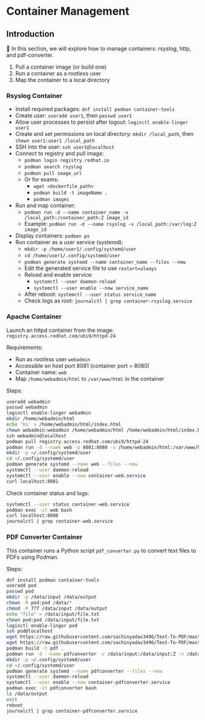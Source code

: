 
# Container Management

## Introduction
👋 In this section, we will explore how to manage containers: rsyslog, http, and pdf-converter.

1. Pull a container image (or build one)
2. Run a container as a rootless user
3. Map the container to a local directory

### Rsyslog Container
- Install required packages: `dnf install podman container-tools`
- Create user: `useradd user1`, then `passwd user1`
- Allow user processes to persist after logout: `loginctl enable-linger user1`
- Create and set permissions on local directory: `mkdir /local_path`, then `chown user1:user1 /local_path`
- SSH into the user: `ssh user1@localhost`
- Connect to registry and pull image:
  - `podman login registry.redhat.io`
  - `podman search rsyslog`
  - `podman pull image_url`
  - Or for exams:
    - `wget <dockerfile_path>`
    - `podman build -t imageName .`
    - `podman images`
- Run and map container: 
  - `podman run -d --name container_name -v /local_path:/container_path:Z image_id`
  - Example: `podman run -d --name rsyslog -v /local_path:/var/log:Z image_id`
- Display containers: `podman ps`
- Run container as a user service (systemd):
  - `mkdir -p /home/user1/.config/systemd/user`
  - `cd /home/user1/.config/systemd/user`
  - `podman generate systemd --name container_name --files --new`
  - Edit the generated service file to use `restart=always`
  - Reload and enable service: 
    - `systemctl --user daemon-reload`
    - `systemctl --user enable --now service_name`
  - After reboot: `systemctl --user status service_name`
  - Check logs as root: `journalctl | grep container-rsyslog.service`

### Apache Container
Launch an httpd container from the image: `registry.access.redhat.com/ubi9/httpd-24`

Requirements:
- Run as rootless user `webadmin`
- Accessible on host port 8081 (container port = 8080)
- Container name: `web`
- Map `/home/webadmin/html` to `/var/www/html` in the container

Steps:
```bash
useradd webadmin
passwd webadmin
loginctl enable-linger webadmin
mkdir /home/webadmin/html
echo 'hi' > /home/webadmin/html/index.html
chown webadmin:webadmin /home/webadmin/html /home/webadmin/html/index.html
ssh webadmin@localhost
podman pull registry.access.redhat.com/ubi9/httpd-24
podman run -d --name web -p 8081:8080 -v /home/webadmin/html:/var/www/html:Z image_id
mkdir -p ~/.config/systemd/user
cd ~/.config/systemd/user
podman generate systemd --name web --files --new
systemctl --user daemon-reload
systemctl --user enable --now container-web.service
curl localhost:8081
```
Check container status and logs:
```bash
systemctl --user status container-web.service
podman exec -it web bash
curl localhost:8080
journalctl | grep container-web.service
```

### PDF Converter Container
This container runs a Python script `pdf_converter.py` to convert text files to PDFs using Podman.

Steps:
```bash
dnf install podman container-tools
useradd pod
passwd pod
mkdir -p /data/input /data/output
chown -R pod:pod /data/*
chmod -R 777 /data/input /data/output
echo "file" > /data/input/file.txt
chown pod:pod /data/input/file.txt
loginctl enable-linger pod
ssh pod@localhost
wget https://raw.githubusercontent.com/sachinyadav3496/Text-To-PDF/master/pdf_converter.py
wget https://raw.githubusercontent.com/sachinyadav3496/Text-To-PDF/master/Dockerfile
podman build -t pdf .
podman run -d --name pdfconverter -v /data/input:/data/input:Z -v /data/output:/data/output:Z image_id
mkdir -p ~/.config/systemd/user
cd ~/.config/systemd/user
podman generate systemd --name pdfconverter --files --new
systemctl --user daemon-reload
systemctl --user enable --now container-pdfconverter.service
podman exec -it pdfconverter bash
ls /data/output
exit
reboot
journalctl | grep container-pdfconverter.service
```
